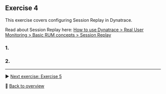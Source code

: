## Exercise 4
This exercise covers configuring Session Replay in Dynatrace.

Read about Session Replay here: [How to use Dynatrace > Real User Monitoring > Basic RUM concepts > Session Replay](https://www.dynatrace.com/support/help/how-to-use-dynatrace/real-user-monitoring/basic-concepts/session-replay/)

### 1.

### 2.

---

:arrow_forward: [Next exercise: Exercise 5](/ex5)

:arrow_up_small: [Back to overview](https://github.com/performgohot19/DEM)
